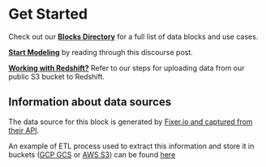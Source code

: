 # Get Started

Check out our [**Blocks Directory**](https://looker.com/platform/blocks/directory#data) for a full list of data blocks and use cases.

[**Start Modeling**](https://discourse.looker.com/t/data-block-data-block-setup-instructions-and-everything-in-between/5949) by reading through this discourse post.

[**Working with Redshift?**](https://github.com/llooker/datablocks-acs) Refer to our steps for uploading data from our public S3 bucket to Redshift.

## Information about data sources

The data source for this block is generated by [Fixer.io and captured from their API](https://fixer.io/).

An example of ETL process used to extract this information and store it in buckets ([GCP GCS](https://cloud.google.com/storage) or [AWS S3](https://aws.amazon.com/s3/)) can be found [here](https://github.com/haarthi/datablocks-scripts/blob/master/lib/exchangerate.rb)
